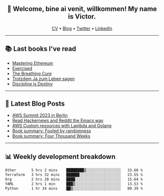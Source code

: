 <h2 align="center">👋 Welcome, bine ai venit, willkommen! My name is Victor. </h2>
<p align="center">
  <a href="https://dornea.nu/cv">CV</a> •
  <a href="https://blog.dornea.nu">Blog</a> •
  <a href="https://twitter.com/victordorneanu">Twitter</a> •
  <a href="https://www.linkedin.com/in/victor-dorneanu/">LinkedIn</a> 
</p>

  <!--
  **dorneanu/dorneanu** is a ✨ _special_ ✨ repository because its `README.md` (this file) appears on your GitHub profile.

  Here are some ideas to get you started:

  - 🔭 I’m currently working on ...
  - 🌱 I’m currently learning ...
  - 👯 I’m looking to collaborate on ...
  - 🤔 I’m looking for help with ...
  - 💬 Ask me about ...
  - 📫 How to reach me: ...
  - 😄 Pronouns: ...
  - ⚡ Fun fact: ...
  -->

---

## 📚 Last books I've read

<!--START_SECTION:books-->
* [Mastering Ethereum](https://brainfck.org/book/mastering-ethereum/)
* [Exercised](https://brainfck.org/book/exercised/)
* [The Breathing Cure](https://brainfck.org/book/the-breathing-cure/)
* [Trotzdem Ja zum Leben sagen](https://brainfck.org/book/trotzdem-ja-zum-leben-sagen/)
* [Discipline is Destiny](https://brainfck.org/book/discipline-is-destiny/)
<!--END_SECTION:books-->

---

## 📝 Latest Blog Posts

<!--START_SECTION:blog-->
* [AWS Summit 2023 in Berlin](https://blog.dornea.nu/2023/05/09/aws-summit-2023-in-berlin/)
* [Read Hackernews and Reddit the Emacs way](https://blog.dornea.nu/2023/04/21/read-hackernews-and-reddit-the-emacs-way/)
* [AWS Custom resources with Lambda and Golang](https://blog.dornea.nu/2023/04/06/aws-custom-resources-with-lambda-and-golang/)
* [Book summary: Fooled by randomness](https://blog.dornea.nu/2023/02/04/book-summary-fooled-by-randomness/)
* [Book summary: Four Thousand Weeks](https://blog.dornea.nu/2023/01/27/book-summary-four-thousand-weeks/)
<!--END_SECTION:blog-->

---

## 📊 **Weekly development breakdown**

<!--START_SECTION:waka-->

```txt
Other       5 hrs 2 mins    ████████▒░░░░░░░░░░░░░░░░   33.60 %
Terraform   3 hrs 32 mins   ██████░░░░░░░░░░░░░░░░░░░   23.55 %
Org         2 hrs 20 mins   ████░░░░░░░░░░░░░░░░░░░░░   15.64 %
YAML        2 hrs 1 min     ███▒░░░░░░░░░░░░░░░░░░░░░   13.53 %
Python      1 hr 24 mins    ██▒░░░░░░░░░░░░░░░░░░░░░░   09.39 %
```

<!--END_SECTION:waka-->

